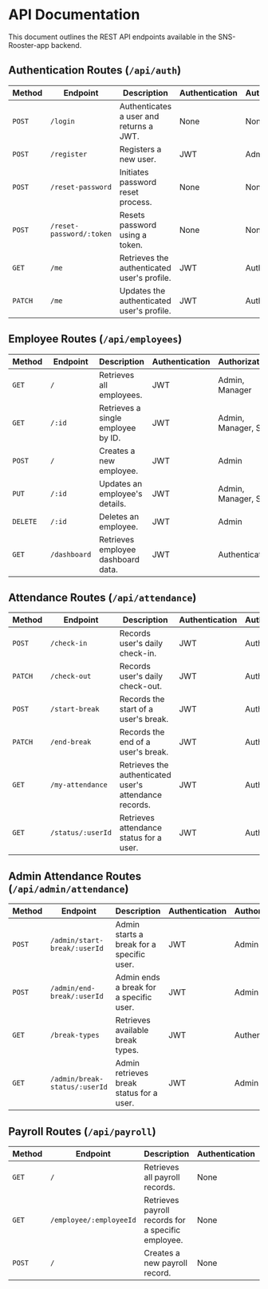 # API Documentation

This document outlines the REST API endpoints available in the SNS-Rooster-app backend.

## Authentication Routes (`/api/auth`)

| Method  | Endpoint                 | Description                                 | Authentication | Authorization |
| ------- | ------------------------ | ------------------------------------------- | -------------- | ------------- |
| `POST`  | `/login`                 | Authenticates a user and returns a JWT.     | None           | None          |
| `POST`  | `/register`              | Registers a new user.                       | JWT            | Admin         |
| `POST`  | `/reset-password`        | Initiates password reset process.           | None           | None          |
| `POST`  | `/reset-password/:token` | Resets password using a token.              | None           | None          |
| `GET`   | `/me`                    | Retrieves the authenticated user's profile. | JWT            | Authenticated |
| `PATCH` | `/me`                    | Updates the authenticated user's profile.   | JWT            | Authenticated |

## Employee Routes (`/api/employees`)

| Method   | Endpoint     | Description                        | Authentication | Authorization        |
| -------- | ------------ | ---------------------------------- | -------------- | -------------------- |
| `GET`    | `/`          | Retrieves all employees.           | JWT            | Admin, Manager       |
| `GET`    | `/:id`       | Retrieves a single employee by ID. | JWT            | Admin, Manager, Self |
| `POST`   | `/`          | Creates a new employee.            | JWT            | Admin                |
| `PUT`    | `/:id`       | Updates an employee's details.     | JWT            | Admin, Manager, Self |
| `DELETE` | `/:id`       | Deletes an employee.               | JWT            | Admin                |
| `GET`    | `/dashboard` | Retrieves employee dashboard data. | JWT            | Authenticated        |

## Attendance Routes (`/api/attendance`)

| Method  | Endpoint          | Description                                            | Authentication | Authorization |
| ------- | ----------------- | ------------------------------------------------------ | -------------- | ------------- |
| `POST`  | `/check-in`       | Records user's daily check-in.                         | JWT            | Authenticated |
| `PATCH` | `/check-out`      | Records user's daily check-out.                        | JWT            | Authenticated |
| `POST`  | `/start-break`    | Records the start of a user's break.                   | JWT            | Authenticated |
| `PATCH` | `/end-break`      | Records the end of a user's break.                     | JWT            | Authenticated |
| `GET`   | `/my-attendance`  | Retrieves the authenticated user's attendance records. | JWT            | Authenticated |
| `GET`   | `/status/:userId` | Retrieves attendance status for a user.                | JWT            | Authenticated |

## Admin Attendance Routes (`/api/admin/attendance`)

| Method | Endpoint                      | Description                               | Authentication | Authorization |
| ------ | ----------------------------- | ----------------------------------------- | -------------- | ------------- |
| `POST` | `/admin/start-break/:userId`  | Admin starts a break for a specific user. | JWT            | Admin         |
| `POST` | `/admin/end-break/:userId`    | Admin ends a break for a specific user.   | JWT            | Admin         |
| `GET`  | `/break-types`                | Retrieves available break types.          | JWT            | Authenticated |
| `GET`  | `/admin/break-status/:userId` | Admin retrieves break status for a user.  | JWT            | Admin         |

## Payroll Routes (`/api/payroll`)

| Method | Endpoint                | Description                                        | Authentication | Authorization |
| ------ | ----------------------- | -------------------------------------------------- | -------------- | ------------- |
| `GET`  | `/`                     | Retrieves all payroll records.                     | None           | None          |
| `GET`  | `/employee/:employeeId` | Retrieves payroll records for a specific employee. | None           | None          |
| `POST` | `/`                     | Creates a new payroll record.                      | None           | None          |
